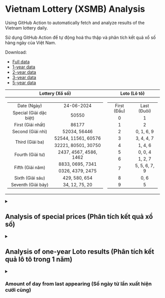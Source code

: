 # Vietnam Lottery (XSMB) Analysis

Using GitHub Action to automatically fetch and analyze results of the Vietnam lottery daily.

Sử dụng GitHub Action để tự động hoá thu thập và phân tích kết quả xổ số hàng ngày của Việt Nam.

Download:

* [Full data](https://raw.githubusercontent.com/khiemdoan/vietnam-lottery-xsmb-analysis/main/results/xsmb.csv)
* [1-year data](https://raw.githubusercontent.com/khiemdoan/vietnam-lottery-xsmb-analysis/main/results/xsmb_1_year.csv)
* [2-year data](https://raw.githubusercontent.com/khiemdoan/vietnam-lottery-xsmb-analysis/main/results/xsmb_2_year.csv)
* [3-year data](https://raw.githubusercontent.com/khiemdoan/vietnam-lottery-xsmb-analysis/main/results/xsmb_3_year.csv)
* [5-year data](https://raw.githubusercontent.com/khiemdoan/vietnam-lottery-xsmb-analysis/main/results/xsmb_5_year.csv)

| Lottery (Xổ số) | Loto (Lô tô) |
| :------------: | :----------: |
| <table><tr><td>Date (Ngày)</td><td>24-06-2024</td></tr><tr><td>Special (Giải dặc biệt)</td><td>50550</td></tr><tr><td>First (Giải nhất)</td><td>86177</td></tr><tr><td>Second (Giải nhì)</td><td>52034, 56446</td></tr><tr><td rowspan="2">Third (Giải ba)</td><td>52544, 11561, 60576</td></tr><tr><td>32221, 80501, 30750</td></tr><tr><td>Fourth (Giải tư)</td><td>2437, 4567, 4586, 1462</td></tr><tr><td rowspan="2">Fifth (Giải năm)</td><td>8833, 0695, 7341</td></tr><tr><td>0326, 4379, 2475</td></tr><tr><td>Sixth (Giải sáu)</td><td>429, 580, 654</td></tr><tr><td>Seventh (Giải bảy)</td><td>34, 12, 75, 20</td></tr></table> | <table><tr><td>First (Đầu)</td><td>Last (Đuôi)</td></tr><tr><td>0</td><td>1</td></tr><tr><td>1</td><td>2</td></tr><tr><td>2</td><td>0, 1, 6, 9</td></tr><tr><td>3</td><td>3, 4, 4, 7</td></tr><tr><td>4</td><td>1, 4, 6</td></tr><tr><td>5</td><td>0, 0, 4</td></tr><tr><td>6</td><td>1, 2, 7</td></tr><tr><td>7</td><td>5, 5, 6, 7, 9</td></tr><tr><td>8</td><td>0, 6</td></tr><tr><td>9</td><td>5</td></tr></table> |

<details>
  <summary><h2>Analysis of special prices (Phân tích kết quả xổ số)</h2></summary>
  <h3>Amount of day from last appearing (Số ngày từ lần xuất hiện cuối cùng)</h3>

  ![Delta](images/special_delta.jpg)

  <h3>Top 10 amount of day from last appearing (Top 10 số lâu chưa xuất hiện)</h3>

  ![Delta top 10](images/special_delta_top_10.jpg)
</details>

<details>
  <summary><h2>Analysis of one-year Loto results (Phân tích kết quả lô tô trong 1 năm)</h2></summary>

  Max: 130. Min: 67.

  Mean: 97.74. Standard deviation: 10.88.

  <h3>Detail (Chi tiết)</h3>

  ![Detail](images/heatmap.jpg)

  <h3>Top 10</h3>

  ![Top 10](images/top-10.jpg)

  <h3>Distribution (Phân bổ)</h3>

  ![Distribution](images/distribution.jpg)
</details>

<details>
  <summary><h3>Amount of day from last appearing (Số ngày từ lần xuất hiện cưới cùng)</h2></summary>

  ![Delta](images/delta.jpg)

  <h3>Top 10 amount of day from last appearing (Top 10 số lâu chưa xuất hiện)</h3>

  ![Delta top 10](images/delta_top_10.jpg)
</details>